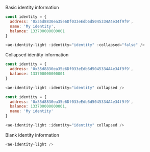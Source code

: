 Basic identity information
```js
const identity = {
  address: '0x35d8830ea35e6Df033eEdb6d5045334A4e34f9f9',
  name: 'My identity',
  balance: 133700000000001
}

<ae-identity-light :identity="identity" :collapsed="false" />
```


Collapsed identity information
```js
const identity = {
  address: '0x35d8830ea35e6Df033eEdb6d5045334A4e34f9f9',
  balance: 133700000000001
}

<ae-identity-light :identity="identity" collapsed />
```

```js
const identity = {
  address: '0x35d8830ea35e6Df033eEdb6d5045334A4e34f9f9',
  balance: 133700000000001,
  name: 'My identity'
}

<ae-identity-light :identity="identity" collapsed />
```

Blank identity information
```js
<ae-identity-light />
```
